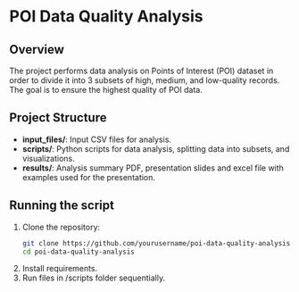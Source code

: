 # POI Data Quality Analysis

## Overview
The project performs data analysis on Points of Interest (POI) dataset in order to divide it into 3 subsets of high, medium, and low-quality records. The goal is to ensure the highest quality of POI data.

## Project Structure
- **input_files/**: Input CSV files for analysis.
- **scripts/**: Python scripts for data analysis, splitting data into subsets, and visualizations.
- **results/**: Analysis summary PDF, presentation slides and excel file with examples used for the presentation.

## Running the script
1. Clone the repository:
   ```bash
   git clone https://github.com/yourusername/poi-data-quality-analysis.git
   cd poi-data-quality-analysis
2. Install requirements.
3. Run files in /scripts folder sequentially.

